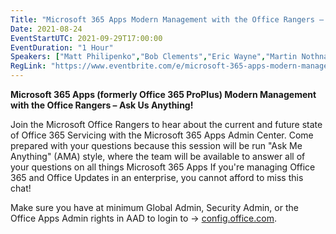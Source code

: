 ```yaml
---
Title: "Microsoft 365 Apps Modern Management with the Office Rangers – AMA!"
Date: 2021-08-24
EventStartUTC: 2021-09-29T17:00:00
EventDuration: "1 Hour"
Speakers: ["Matt Philipenko","Bob Clements","Eric Wayne","Martin Nothnagel", "Amesh Mansukhani"]
RegLink: "https://www.eventbrite.com/e/microsoft-365-apps-modern-management-with-the-office-rangers-ama-tickets-168316756951"
---
```


**Microsoft 365 Apps (formerly Office 365 ProPlus)  Modern Management with the Office Rangers – Ask Us Anything!**

Join the Microsoft Office Rangers to hear about the current and future state of Office 365 Servicing with the Microsoft 365 Apps Admin Center. Come prepared with your questions because this session will be run "Ask Me Anything" (AMA) style, where the team will be available to answer all of your questions on all things Microsoft 365 Apps If you're managing Office 365 and Office Updates in an enterprise, you cannot afford to miss this chat!

Make sure you have at minimum Global Admin, Security Admin, or the Office Apps Admin rights in AAD to login to -> [config.office.com](https://config.office.com/).
